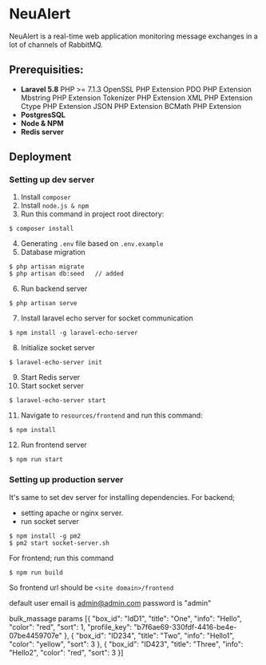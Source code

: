 # NeuAlert

NeuAlert is a real-time web application monitoring message exchanges in a lot of channels of RabbitMQ.

## Prerequisities:
* **Laravel 5.8**
PHP >= 7.1.3
OpenSSL PHP Extension
PDO PHP Extension
Mbstring PHP Extension
Tokenizer PHP Extension
XML PHP Extension
Ctype PHP Extension
JSON PHP Extension
BCMath PHP Extension
* **PostgresSQL**
* **Node & NPM**
* **Redis server**

## Deployment
### Setting up dev server
1. Install `composer`
2. Install `node.js & npm`
3. Run this command in project root directory:
```
$ composer install
```
4. Generating `.env` file based on `.env.example`
5. Database migration
```
$ php artisan migrate
$ php artisan db:seed   // added
```
6. Run backend server
```
$ php artisan serve
```
7. Install laravel echo server for socket communication
```
$ npm install -g laravel-echo-server

```
8. Initialize socket server
```
$ laravel-echo-server init
```
9. Start Redis server
10. Start socket server
```
$ laravel-echo-server start
```
11. Navigate to `resources/frontend` and run this command:
```
$ npm install
```
12. Run frontend server
```
$ npm run start
```

### Setting up production server
It's same to set dev server for installing dependencies.
For backend;
- setting apache or nginx server.
- run socket server
```
$ npm install -g pm2
$ pm2 start socket-server.sh
```

For frontend;
run this command
```
$ npm run build
```

So frontend url should be `<site domain>/frontend`

default user email is admin@admin.com
password is "admin"

bulk_massage params
[{
"box_id": "IdD1",
"title": "One",
"info": "Hello",
"color": "red",
"sort": 1,
"profile_key": "b7f6ae69-330fdf-4416-be4e-07be4459707e"
},
{
"box_id": "ID234",
"title": "Two",
"info": "Hello1",
"color": "yellow",
"sort": 3
},
{
"box_id": "ID423",
"title": "Three",
"info": "Hello2",
"color": "red",
"sort": 3
}]
